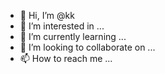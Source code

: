 - 👋 Hi, I’m @kk
- 👀 I’m interested in ...
- 🌱 I’m currently learning ...
- 💞️ I’m looking to collaborate on ...
- 📫 How to reach me ...

<!---
kootinhyeu/kootinhyeu is a ✨ special ✨ repository because its `README.md` (this file) appears on your GitHub profile.
You can click the Preview link to take a look at your changes.
--->
